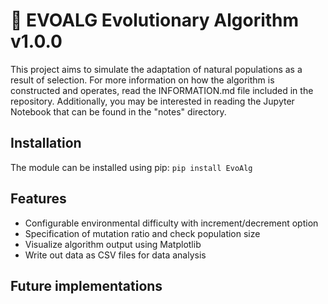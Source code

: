 # 🧬 EVOALG Evolutionary Algorithm v1.0.0
This project aims to simulate the adaptation of natural populations as a result of selection. For more information on how the algorithm is constructed and operates, read the INFORMATION.md file included in the repository. Additionally, you may be interested in reading the Jupyter Notebook that can be found in the "notes" directory.

## Installation
The module can be installed using pip:
```pip install EvoAlg```

## Features
- Configurable environmental difficulty with increment/decrement option
- Specification of mutation ratio and check population size
- Visualize algorithm output using Matplotlib
- Write out data as CSV files for data analysis

## Future implementations
